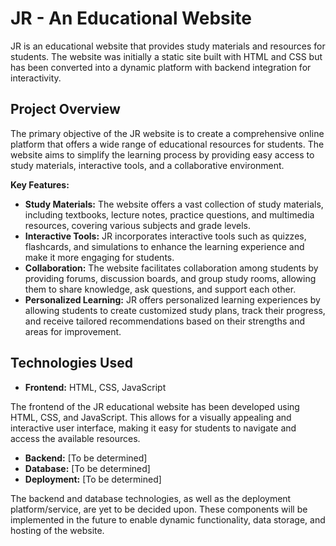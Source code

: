 # JR - An Educational Website

JR is an educational website that provides study materials and resources for students. The website was initially a static site built with HTML and CSS but has been converted into a dynamic platform with backend integration for interactivity.

## Project Overview

The primary objective of the JR website is to create a comprehensive online platform that offers a wide range of educational resources for students. The website aims to simplify the learning process by providing easy access to study materials, interactive tools, and a collaborative environment.

**Key Features:**

- **Study Materials:** The website offers a vast collection of study materials, including textbooks, lecture notes, practice questions, and multimedia resources, covering various subjects and grade levels.
- **Interactive Tools:** JR incorporates interactive tools such as quizzes, flashcards, and simulations to enhance the learning experience and make it more engaging for students.
- **Collaboration:** The website facilitates collaboration among students by providing forums, discussion boards, and group study rooms, allowing them to share knowledge, ask questions, and support each other.
- **Personalized Learning:** JR offers personalized learning experiences by allowing students to create customized study plans, track their progress, and receive tailored recommendations based on their strengths and areas for improvement.

## Technologies Used

- **Frontend:** HTML, CSS, JavaScript

The frontend of the JR educational website has been developed using HTML, CSS, and JavaScript. This allows for a visually appealing and interactive user interface, making it easy for students to navigate and access the available resources.

- **Backend:** [To be determined]
- **Database:** [To be determined]
- **Deployment:** [To be determined]

The backend and database technologies, as well as the deployment platform/service, are yet to be decided upon. These components will be implemented in the future to enable dynamic functionality, data storage, and hosting of the website.
